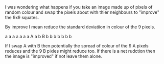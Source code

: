 I was wondering what happens if you take an image made up of pixels of random colour and swap the pixels about with thier neighbours to "improve" the 9x9 squates.

By improve I mean reduce the standard deviatiion in colour of the 9 pixels.




a  a  a
a  a  a
a  A  a
b  B  b
b  b  b
b  b  b

If I swap A with B then potentially the spread of colour of the 9 A pixels reduces and the 9 B pixles might reduce too. If there is a net rudction then the image is "improved" if not leave them alone.
